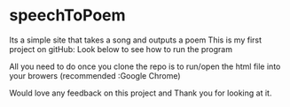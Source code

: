 # speechToPoem
Its a simple site that takes a song and outputs a poem
This is my first project on gitHub: Look below to see how to run the program

All you need to do once you clone the repo is to run/open the html file into your browers (recommended :Google Chrome)

Would love any feedback on this project and Thank you for looking at it.

